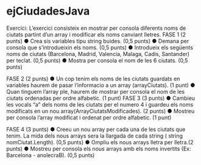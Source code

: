 # ejCiudadesJava

Exercici:
L’exercici consisteix en mostrar per consola diferents noms de ciutats partint d’un array i modificar els noms
canviant lletres.
FASE 1 (2 punts)
● Crea sis variables tipu string buides. (0,5 punts)
● Demana per consola que s’introdueixin els noms. (0,5 punts)
● Introdueix els següents noms de ciutats (Barcelona, Madrid, Valencia, Malaga, Cadis, Santander) per
teclat. (0,5 punts)
● Mostra per consola el nom de les 6 ciutats. (0,5 punts)

FASE 2 (2 punts)
● Un cop tenim els noms de les ciutats guardats en variables haurem de pasar l’informacio a un array
(arrayCiutats). (1 punt)
● Quan tinguem l’array ple, haurem de mostrar per consola el nom de les ciutats ordenadas per ordre
alfabetic. (1 punt)
FASE 3 (3 punts)
● Cambieu les vocals “a” dels noms de les ciutats per el numero 4 i guardeu els noms modificats en un nou
array(ArrayCiutatsModificades). (2 punts)
● Mostreu per consola l’array modificat i ordenat per ordre alfabetic. (1 punt)

FASE 4 (3 punts)
● Creeu un nou array per cada una de les ciutats que tenim. La mida dels nous arrays sera la llargada de
cada string ( string nomCiutat.Length). (0,5 punts)
● Ompliu els nous arrays lletra per lletra.(2 punts)
● Mostreu per consola els nous arrays amb els noms invertits (Ex: Barcelona - anolecraB). (0,5 punts)
